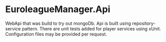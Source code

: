 # EuroleagueManager.Api

WebApi that was build to try out mongoDb. 
Api is built using repository-service pattern.
There are unit tests added for player services using xUnit.
Configuration files may be provided per request.
